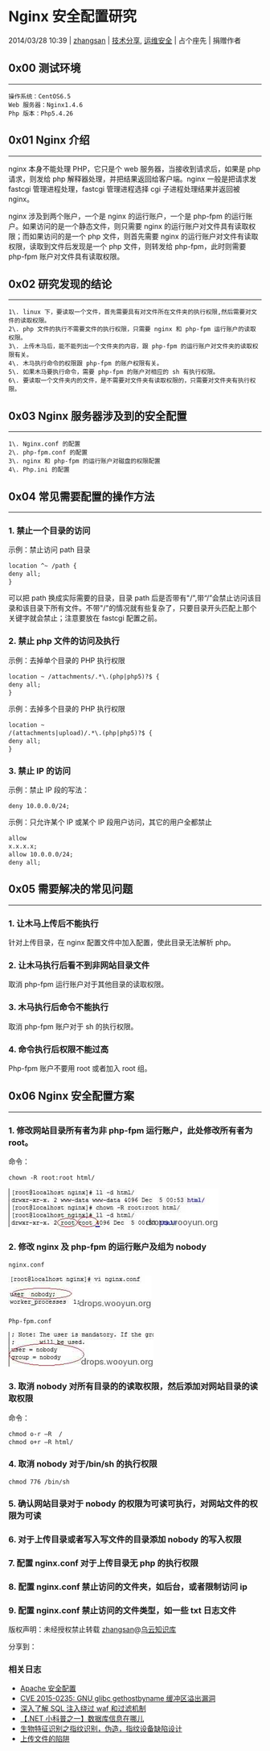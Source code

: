# Nginx 安全配置研究

2014/03/28 10:39 | [zhangsan](http://drops.wooyun.org/author/zhangsan "由 zhangsan 发布") | [技术分享](http://drops.wooyun.org/category/tips "查看 技术分享 中的全部文章"), [运维安全](http://drops.wooyun.org/category/%e8%bf%90%e7%bb%b4%e5%ae%89%e5%85%a8 "查看 运维安全 中的全部文章") | 占个座先 | 捐赠作者

## 0x00 测试环境

* * *

```
操作系统：CentOS6.5
Web 服务器：Nginx1.4.6
Php 版本：Php5.4.26 
```

## 0x01 Nginx 介绍

* * *

nginx 本身不能处理 PHP，它只是个 web 服务器，当接收到请求后，如果是 php 请求，则发给 php 解释器处理，并把结果返回给客户端。nginx 一般是把请求发 fastcgi 管理进程处理，fastcgi 管理进程选择 cgi 子进程处理结果并返回被 nginx。

nginx 涉及到两个账户，一个是 nginx 的运行账户，一个是 php-fpm 的运行账户。如果访问的是一个静态文件，则只需要 nginx 的运行账户对文件具有读取权限；而如果访问的是一个 php 文件，则首先需要 nginx 的运行账户对文件有读取权限，读取到文件后发现是一个 php 文件，则转发给 php-fpm，此时则需要 php-fpm 账户对文件具有读取权限。

## 0x02 研究发现的结论

* * *

```
1\. linux 下，要读取一个文件，首先需要具有对文件所在文件夹的执行权限,然后需要对文件的读取权限。 
2\. php 文件的执行不需要文件的执行权限，只需要 nginx 和 php-fpm 运行账户的读取权限。 
3\. 上传木马后，能不能列出一个文件夹的内容，跟 php-fpm 的运行账户对文件夹的读取权限有关。 
4\. 木马执行命令的权限跟 php-fpm 的账户权限有关。 
5\. 如果木马要执行命令，需要 php-fpm 的账户对相应的 sh 有执行权限。 
6\. 要读取一个文件夹内的文件，是不需要对文件夹有读取权限的，只需要对文件夹有执行权限。 
```

## 0x03 Nginx 服务器涉及到的安全配置

* * *

```
1\. Nginx.conf 的配置 
2\. php-fpm.conf 的配置 
3\. nginx 和 php-fpm 的运行账户对磁盘的权限配置 
4\. Php.ini 的配置 
```

## 0x04 常见需要配置的操作方法

* * *

### 1\. 禁止一个目录的访问

示例：禁止访问 path 目录

```
location ^~ /path { 
deny all; 
} 
```

可以把 path 换成实际需要的目录，目录 path 后是否带有"/",带“/”会禁止访问该目录和该目录下所有文件。不带"/"的情况就有些复杂了，只要目录开头匹配上那个关键字就会禁止；注意要放在 fastcgi 配置之前。

### 2\. 禁止 php 文件的访问及执行

示例：去掉单个目录的 PHP 执行权限

```
location ~ /attachments/.*\.(php|php5)?$ { 
deny all; 
} 
```

示例：去掉多个目录的 PHP 执行权限

```
location ~  
/(attachments|upload)/.*\.(php|php5)?$ { 
deny all; 
} 
```

### 3\. 禁止 IP 的访问

示例：禁止 IP 段的写法：

```
deny 10.0.0.0/24; 
```

示例：只允许某个 IP 或某个 IP 段用户访问，其它的用户全都禁止

```
allow  
x.x.x.x;  
allow 10.0.0.0/24;  
deny all; 
```

## 0x05 需要解决的常见问题

* * *

### 1\. 让木马上传后不能执行

针对上传目录，在 nginx 配置文件中加入配置，使此目录无法解析 php。

### 2\. 让木马执行后看不到非网站目录文件

取消 php-fpm 运行账户对于其他目录的读取权限。

### 3\. 木马执行后命令不能执行

取消 php-fpm 账户对于 sh 的执行权限。

### 4\. 命令执行后权限不能过高

Php-fpm 账户不要用 root 或者加入 root 组。

## 0x06 Nginx 安全配置方案

* * *

### 1\. 修改网站目录所有者为非 php-fpm 运行账户，此处修改所有者为 root。

命令：

```
chown -R root:root html/ 

```

![2014032713413545690_png.jpg](img/img1_u128_jpg.jpg)

### 2\. 修改 nginx 及 php-fpm 的运行账户及组为 nobody

```
nginx.conf 
```

![2014032713415348030_png.jpg](img/img2_u106_jpg.jpg)

```
Php-fpm.conf 
```

![2014032713421181020_png.jpg](img/img3_u95_jpg.jpg)

### 3\. 取消 nobody 对所有目录的的读取权限，然后添加对网站目录的读取权限

命令：

```
chmod o-r –R  /
chmod o+r –R html/

```

### 4\. 取消 nobody 对于/bin/sh 的执行权限 

```
chmod 776 /bin/sh 
```

### 5\. 确认网站目录对于 nobody 的权限为可读可执行，对网站文件的权限为可读

### 6\. 对于上传目录或者写入写文件的目录添加 nobody 的写入权限 

### 7\. 配置 nginx.conf 对于上传目录无 php 的执行权限

### 8\. 配置 nginx.conf 禁止访问的文件夹，如后台，或者限制访问 ip

### 9\. 配置 nginx.conf 禁止访问的文件类型，如一些 txt 日志文件

版权声明：未经授权禁止转载 [zhangsan](http://drops.wooyun.org/author/zhangsan "由 zhangsan 发布")@[乌云知识库](http://drops.wooyun.org)

分享到：

### 相关日志

*   [Apache 安全配置](http://drops.wooyun.org/%e8%bf%90%e7%bb%b4%e5%ae%89%e5%85%a8/2727)
*   [CVE 2015-0235: GNU glibc gethostbyname 缓冲区溢出漏洞](http://drops.wooyun.org/papers/4780)
*   [深入了解 SQL 注入绕过 waf 和过滤机制](http://drops.wooyun.org/tips/968)
*   [【.NET 小科普之一】数据库信息在哪儿](http://drops.wooyun.org/tips/975)
*   [生物特征识别之指纹识别，伪造，指纹设备缺陷设计](http://drops.wooyun.org/tips/2140)
*   [上传文件的陷阱](http://drops.wooyun.org/tips/2031)